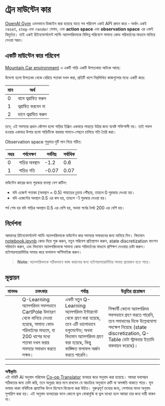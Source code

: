 <!--
CO_OP_TRANSLATOR_METADATA:
{
  "original_hash": "1f2b7441745eb52e25745423b247016b",
  "translation_date": "2025-08-29T22:15:55+00:00",
  "source_file": "8-Reinforcement/2-Gym/assignment.md",
  "language_code": "bn"
}
-->
# ট্রেন মাউন্টেন কার

[OpenAI Gym](http://gym.openai.com) এমনভাবে ডিজাইন করা হয়েছে যাতে সব পরিবেশ একই API প্রদান করে - অর্থাৎ একই `reset`, `step` এবং `render` মেথড, এবং **action space** এবং **observation space** এর একই বিমূর্ততা। তাই একই রিইনফোর্সমেন্ট লার্নিং অ্যালগরিদমকে বিভিন্ন পরিবেশে সামান্য কোড পরিবর্তনের মাধ্যমে মানিয়ে নেওয়া সম্ভব।

## একটি মাউন্টেন কার পরিবেশ

[Mountain Car environment](https://gym.openai.com/envs/MountainCar-v0/) এ একটি গাড়ি একটি উপত্যকায় আটকে আছে:

উদ্দেশ্য হলো উপত্যকা থেকে বেরিয়ে পতাকা দখল করা, প্রতিটি ধাপে নিম্নলিখিত কাজগুলোর মধ্যে একটি করে:

| মান | অর্থ |
|---|---|
| 0 | বামে ত্বরান্বিত করুন |
| 1 | ত্বরান্বিত করবেন না |
| 2 | ডানে ত্বরান্বিত করুন |

তবে, এই সমস্যার প্রধান কৌশল হলো গাড়ির ইঞ্জিন একবারে পাহাড়ে উঠার জন্য যথেষ্ট শক্তিশালী নয়। তাই সফল হওয়ার একমাত্র উপায় হলো গাড়িটিকে বারবার সামনে-পেছনে চালিয়ে গতি তৈরি করা।

Observation space শুধুমাত্র দুটি মান নিয়ে গঠিত:

| নম্বর | পর্যবেক্ষণ | সর্বনিম্ন | সর্বাধিক |
|-----|--------------|-----|-----|
|  0  | গাড়ির অবস্থান | -1.2 | 0.6 |
|  1  | গাড়ির গতি | -0.07 | 0.07 |

মাউন্টেন কারের জন্য পুরস্কার ব্যবস্থা বেশ জটিল:

 * যদি এজেন্ট পতাকা (অবস্থান = 0.5) পাহাড়ের চূড়ায় পৌঁছায়, তাহলে 0 পুরস্কার দেওয়া হয়।
 * যদি এজেন্টের অবস্থান 0.5 এর কম হয়, তাহলে -1 পুরস্কার দেওয়া হয়।

পর্ব শেষ হয় যদি গাড়ির অবস্থান 0.5 এর বেশি হয়, অথবা পর্বের দৈর্ঘ্য 200 এর বেশি হয়।
## নির্দেশনা

আমাদের রিইনফোর্সমেন্ট লার্নিং অ্যালগরিদমকে মাউন্টেন কার সমস্যার সমাধানের জন্য মানিয়ে নিন। বিদ্যমান [notebook.ipynb](notebook.ipynb) কোড দিয়ে শুরু করুন, নতুন পরিবেশ প্রতিস্থাপন করুন, state discretization ফাংশন পরিবর্তন করুন, এবং বিদ্যমান অ্যালগরিদমকে সামান্য কোড পরিবর্তনের মাধ্যমে প্রশিক্ষণ দেওয়ার চেষ্টা করুন। হাইপারপ্যারামিটার সমন্বয় করে ফলাফল অপ্টিমাইজ করুন।

> **Note**: অ্যালগরিদমকে সঠিকভাবে কাজ করানোর জন্য হাইপারপ্যারামিটার সমন্বয় প্রয়োজন হতে পারে। 
## মূল্যায়ন

| মানদণ্ড | চমৎকার | পর্যাপ্ত | উন্নতির প্রয়োজন |
| -------- | --------- | -------- | ----------------- |
|          | Q-Learning অ্যালগরিদম সফলভাবে CartPole উদাহরণ থেকে মানিয়ে নেওয়া হয়েছে, সামান্য কোড পরিবর্তনের মাধ্যমে, যা 200 ধাপের মধ্যে পতাকা দখল করার সমস্যার সমাধান করতে সক্ষম। | একটি নতুন Q-Learning অ্যালগরিদম ইন্টারনেট থেকে গ্রহণ করা হয়েছে, তবে এটি ভালোভাবে ডকুমেন্টেড; অথবা বিদ্যমান অ্যালগরিদম গ্রহণ করা হয়েছে, কিন্তু কাঙ্ক্ষিত ফলাফল অর্জন করতে পারেনি। | শিক্ষার্থী কোনো অ্যালগরিদম সফলভাবে গ্রহণ করতে পারেনি, তবে সমাধানের দিকে উল্লেখযোগ্য পদক্ষেপ নিয়েছে (state discretization, Q-Table ডেটা স্ট্রাকচার ইত্যাদি বাস্তবায়ন করেছে)। |

---

**অস্বীকৃতি**:  
এই নথিটি AI অনুবাদ পরিষেবা [Co-op Translator](https://github.com/Azure/co-op-translator) ব্যবহার করে অনুবাদ করা হয়েছে। আমরা যথাসম্ভব সঠিকতার জন্য চেষ্টা করি, তবে অনুগ্রহ করে মনে রাখবেন যে স্বয়ংক্রিয় অনুবাদে ত্রুটি বা অসঙ্গতি থাকতে পারে। মূল ভাষায় থাকা নথিটিকে প্রামাণিক উৎস হিসেবে বিবেচনা করা উচিত। গুরুত্বপূর্ণ তথ্যের জন্য, পেশাদার মানব অনুবাদ সুপারিশ করা হয়। এই অনুবাদ ব্যবহারের ফলে কোনো ভুল বোঝাবুঝি বা ভুল ব্যাখ্যা হলে আমরা তার জন্য দায়ী থাকব না।